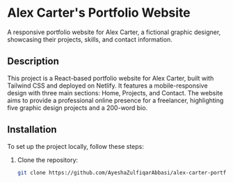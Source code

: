 # Alex Carter's Portfolio Website

A responsive portfolio website for Alex Carter, a fictional graphic designer, showcasing their projects, skills, and contact information.

## Description

This project is a React-based portfolio website for Alex Carter, built with Tailwind CSS and deployed on Netlify. It features a mobile-responsive design with three main sections: Home, Projects, and Contact. The website aims to provide a professional online presence for a freelancer, highlighting five graphic design projects and a 200-word bio.

## Installation

To set up the project locally, follow these steps:

1. Clone the repository:

   ```bash
   git clone https://github.com/AyeshaZulfiqarAbbasi/alex-carter-portfolio.git
